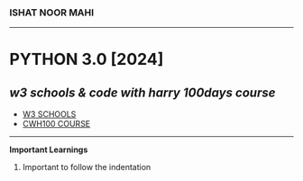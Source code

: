 ### ISHAT NOOR MAHI
---
# PYTHON 3.0 [2024]
*w3 schools & code with harry 100days course*
---
* [W3 SCHOOLS](https://www.w3schools.com/python/default.asp)  
* [CWH100 COURSE](https://www.youtube.com/playlist?list=PLu0W_9lII9agwh1XjRt242xIpHhPT2llg)
---

**Important Learnings**
1. Important to follow the indentation








